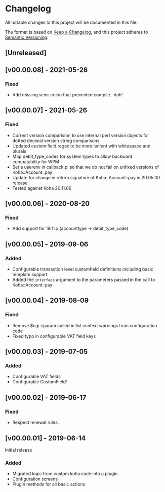 # Changelog
All notable changes to this project will be documented in this file.

The format is based on [Keep a Changelog](https://keepachangelog.com/en/1.0.0/),
and this project adheres to [Semantic Versioning](https://semver.org/spec/v2.0.0.html).

## [Unreleased]

## [v00.00.08] - 2021-05-26

### Fixed
- Add missing semi-colon that prevented compile.. doh!

## [v00.00.07] - 2021-05-26

### Fixed
- Correct version comparision to use internal perl version objects for dotted decimal version string comparisons
- Updated custom field regex to be more lenient with whitespace and plurals
- Map debit_type_codes for system types to allow backward compatability for WPM
- Set a userenv in callback.pl so that we do not fail on unfixed versions of Koha::Account::pay
- Update for change in return signature of Koha::Account::pay in 20.05.00 release
- Tested against Koha 20.11.06

## [v00.00.06] - 2020-08-20

### Fixed
- Add support for 19.11.x (accounttype -> debit_type_code)

## [v00.00.05] - 2019-09-06

### Added
- Configurable transaction level customfield definitions including basic template support
- Added the `interface` argument to the parameters passed in the call to Koha::Account::pay

## [v00.00.04] - 2019-08-09

### Fixed
- Remove $cgi->param called in list context warnings from configuration code
- Fixed typo in configurable VAT field keys

## [v00.00.03] - 2019-07-05

### Added
- Configurable VAT fields
- Configurable CustomField1

## [v00.00.02] - 2019-06-17

### Fixed
- Respect renewal rules.

## [v00.00.01] - 2019-06-14

Initial release

### Added
- Migrated logic from custom koha code into a plugin.
- Configuration screens
- Plugin methods for all basic actions


